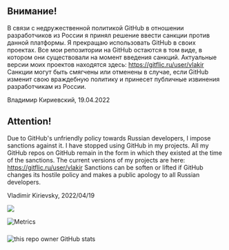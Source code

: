 ## Внимание!
В связи с недружественной политикой GitHub в отношении разработчиков из России я принял решение ввести санкции против данной платформы.
Я прекращаю использовать GitHub в своих проектах. Все мои репозитории на GitHub остаются в том виде, в котором они существовали на момент введения санкций.
Актуальные версии моих проектов находятся здесь: https://gitflic.ru/user/vlakir
Санкции могут быть смягчены или отменены в случае, если GitHub изменит свою враждебную политику и принесет публичные извинения разработчикам из России.

Владимир Кириевский, 19.04.2022

## Attention!
Due to GitHub's unfriendly policy towards Russian developers, I impose sanctions against it.
I have stopped using GitHub in my projects. All my GitHub repos on GitHub remain in the form in which they existed at the time of the sanctions.
The current versions of my projects are here: https://gitflic.ru/user/vlakir
Sanctions can be soften or lifted if GitHub changes its hostile policy and makes a public apology to all Russian developers.

Vladimir Kirievsky, 2022/04/19



![](https://komarev.com/ghpvc/?username=vlakir)

![Metrics](https://metrics.lecoq.io/vlakir?template=classic&config.timezone=Europe%2FMoscow)

###

![this repo owner GitHub stats](https://github-readme-stats.vercel.app/api?username=vlakir&count_private=true)
